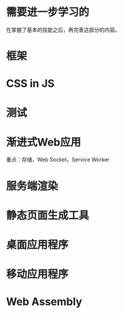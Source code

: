 # 需要进一步学习的
在掌握了基本的技能之后，再完善这部分的内容。

# 框架
# CSS in JS
# 测试
# 渐进式Web应用
重点：存储，Web Socket，Service Worker
# 服务端渲染
# 静态页面生成工具
# 桌面应用程序
# 移动应用程序
# Web Assembly
